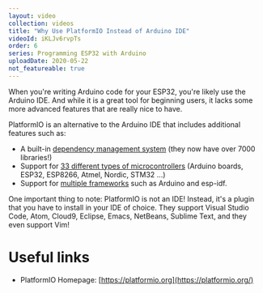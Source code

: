 ```yaml
---
layout: video
collection: videos
title: "Why Use PlatformIO Instead of Arduino IDE"
videoId: iKLJv6rvpTs
order: 6
series: Programming ESP32 with Arduino
uploadDate: 2020-05-22
not_featureable: true
---
```


When you're writing Arduino code for your ESP32, you're likely use the Arduino IDE. And while it is a great tool for beginning users, it lacks some more advanced features that are really nice to have.

PlatformIO is an alternative to the Arduino IDE that includes additional features such as:

* A built-in [dependency management system](https://platformio.org/lib) (they now have over 7000 libraries!)
* Support for [33 different types of microcontrollers](https://platformio.org/platforms) (Arduino boards, ESP32, ESP8266, Atmel, Nordic, STM32 ...)
* Support for [multiple frameworks](https://platformio.org/frameworks) such as Arduino and esp-idf.

One important thing to note: PlatformIO is not an IDE! Instead, it's a plugin that you have to install in your IDE of choice. They support Visual Studio Code, Atom, Cloud9, Eclipse, Emacs, NetBeans, Sublime Text, and they even support Vim!


# Useful links
* PlatformIO Homepage: [https://platformio.org](https://platformio.org/)